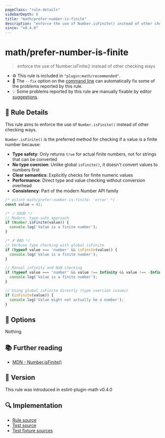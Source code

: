 ```yaml
---
pageClass: "rule-details"
sidebarDepth: 0
title: "math/prefer-number-is-finite"
description: "enforce the use of Number.isFinite() instead of other checking ways"
since: "v0.4.0"
---
```


# math/prefer-number-is-finite

> enforce the use of Number.isFinite() instead of other checking ways

- ⚙️ This rule is included in `"plugin:math/recommended"`.
- 🔧 The `--fix` option on the [command line](https://eslint.org/docs/user-guide/command-line-interface#fixing-problems) can automatically fix some of the problems reported by this rule.
- 💡 Some problems reported by this rule are manually fixable by editor [suggestions](https://eslint.org/docs/developer-guide/working-with-rules#providing-suggestions).

## 📖 Rule Details

This rule aims to enforce the use of `Number.isFinite()` instead of other checking ways.

`Number.isFinite()` is the preferred method for checking if a value is a finite number because:

- **Type safety**: Only returns `true` for actual finite numbers, not for strings that can be converted
- **No type coercion**: Unlike global `isFinite()`, it doesn't convert values to numbers first
- **Clear semantics**: Explicitly checks for finite numeric values
- **Performance**: Direct type and value checking without conversion overhead
- **Consistency**: Part of the modern Number API family

<eslint-code-block fix>

<!-- eslint-skip -->

```js
/* eslint math/prefer-number-is-finite: 'error' */
const value = 42;

/* ✓ GOOD */
// Modern, type-safe approach
if (Number.isFinite(value)) {
  console.log('Value is a finite number');
}

/* ✗ BAD */
// Verbose type checking with global isFinite
if (typeof value === 'number' && isFinite(value)) {
  console.log('Value is a finite number');
}

// Manual infinity and NaN checking
if (typeof value === 'number' && value !== Infinity && value !== -Infinity && !isNaN(value)) {
  console.log('Value is a finite number');
}

// Using global isFinite directly (type coercion issues)
if (isFinite(value)) {
  console.log('Value might not actually be a number');
}
```

</eslint-code-block>

## 🔧 Options

Nothing.

## 📚 Further reading

- [MDN - Number.isFinite()](https://developer.mozilla.org/en-US/docs/Web/JavaScript/Reference/Global_Objects/Number/isFinite)

## 🚀 Version

This rule was introduced in eslint-plugin-math v0.4.0

## 🔍 Implementation

- [Rule source](https://github.com/ota-meshi/eslint-plugin-math/blob/main/src/rules/prefer-number-is-finite.ts)
- [Test source](https://github.com/ota-meshi/eslint-plugin-math/blob/main/tests/src/rules/prefer-number-is-finite.ts)
- [Test fixture sources](https://github.com/ota-meshi/eslint-plugin-math/tree/main/tests/fixtures/rules/prefer-number-is-finite)
